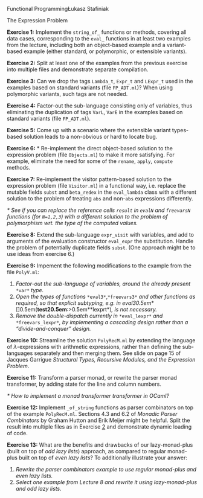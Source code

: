 Functional ProgrammingŁukasz Stafiniak

The Expression Problem

**Exercise 1:** <span id="ExStringOf"></span>Implement the 
`string_of_` functions or methods, covering all data cases, corresponding to 
the `eval_` functions in at least two examples from the lecture, including 
both an object-based example and a variant-based example (either standard, or 
polymorphic, or extensible variants).

**Exercise 2:** <span id="ExSplitFiles"></span>Split at 
least one of the examples from the previous exercise into multiple files and 
demonstrate separate compilation.

**Exercise 3:** Can we drop the tags `Lambda_t`, `Expr_t` and `LExpr_t` used 
in the examples based on standard variants (file `FP_ADT.ml`)? When using 
polymorphic variants, such tags are not needed.

**Exercise 4:** Factor-out the sub-language consisting only of variables, thus 
eliminating the duplication of tags `VarL`, `VarE` in the examples based on 
standard variants (file `FP_ADT.ml`).

**Exercise 5:** Come up with a scenario where the extensible variant 
types-based solution leads to a non-obvious or hard to locate bug.

**Exercise 6:** \* Re-implement the direct object-based solution to the 
expression problem (file `Objects.ml`) to make it more satisfying. For 
example, eliminate the need for some of the `rename`, `apply`, `compute` 
methods.

**Exercise 7:** Re-implement the visitor pattern-based solution to the 
expression problem (file `Visitor.ml`) in a functional way, i.e. replace the 
mutable fields `subst` and `beta_redex` in the `eval_lambda` class with a 
different solution to the problem of treating `abs` and non-`abs` expressions 
differently.

*\* See if you can replace the reference cells `result` in `evalN` and
`freevarsN` functions (for `N=1,2,3`) with a different solution to the problem
of polymorphism wrt. the type of the computed values.*

**Exercise 8:** Extend the sub-language `expr_visit` with variables, and add 
to arguments of the evaluation constructor `eval_expr` the substitution. 
Handle the problem of potentially duplicate fields `subst`. (One approach 
might be to use ideas from exercise 6.)

**Exercise 9:** Impement the following modifications to the example from the 
file `PolyV.ml`:

1. *Factor-out the sub-language of variables, around the already present*
   `*var*` *type.*
1. *Open the types of functions* `*eval3*`,`*freevars3*` *and other functions
   as required, so that explicit subtyping, e.g.
   in* *eval30.5em**[]0.5em(**test20.5em**:>0.5em**lexprt*)*, is not
   necessary.*
1. *Remove the double-dispatch currently in* `*eval_lexpr*` *and*
   `*freevars_lexpr*`*, by implementing a cascading design rather than a
   “divide-and-conquer” design.*

**Exercise 10:** Streamline the solution `PolyRecM.ml` by extending the 
language of $\lambda$-expressions with arithmetic expressions, rather than 
defining the sub-languages separately and then merging them. See slide on page 
15 of Jacques Garrigue *Structural Types, Recursive Modules, and the 
Expression Problem*.

**Exercise 11:** Transform a parser monad, or rewrite the parser monad 
transformer, by adding state for the line and column numbers.

*\* How to implement a monad transformer transformer in OCaml?*

**Exercise 12:** Implement `_of_string` functions as parser combinators on top 
of the example `PolyRecM.ml`. Sections 4.3 and 6.2 of *Monadic Parser 
Combinators* by Graham Hutton and Erik Meijer might be helpful. Split the 
result into multiple files as in Exercise [2](#ExSplitFiles) and demonstrate 
dynamic loading of code.

**Exercise 13:** What are the benefits and drawbacks of our lazy-monad-plus 
(built on top of *odd lazy lists*) approach, as compared to regular monad-plus 
built on top of *even lazy lists*? To additionally illustrate your answer:

1. *Rewrite the parser combinators example to use regular monad-plus and even
   lazy lists.*
1. *Select one example from Lecture 8 and rewrite it using lazy-monad-plus and
   odd lazy lists.*


